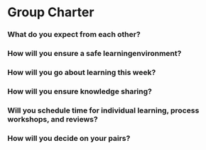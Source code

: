 # Group Charter

### What do you expect from each other?

### How will you ensure a safe learningenvironment?

### How will you go about learning this week?

### How will you ensure knowledge sharing?

### Will you schedule time for individual learning, process workshops, and reviews?

### How will you decide on your pairs?
